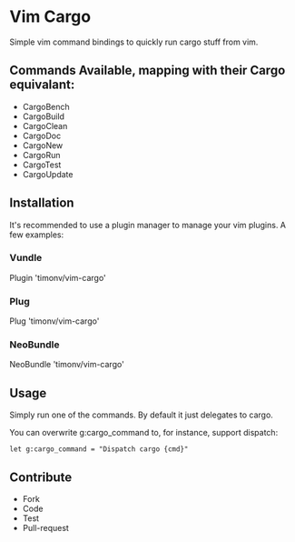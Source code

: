 # Vim Cargo

Simple vim command bindings to quickly run cargo stuff from vim.

## Commands Available, mapping with their Cargo equivalant:

* CargoBench
* CargoBuild
* CargoClean
* CargoDoc
* CargoNew
* CargoRun
* CargoTest
* CargoUpdate

## Installation

It's recommended to use a plugin manager to manage your vim plugins. A few examples:

### Vundle

Plugin 'timonv/vim-cargo'

### Plug

Plug 'timonv/vim-cargo'


### NeoBundle

NeoBundle 'timonv/vim-cargo'

## Usage

Simply run one of the commands. By default it just delegates to cargo.

You can overwrite g:cargo_command to, for instance, support dispatch:

```
let g:cargo_command = "Dispatch cargo {cmd}"
```

## Contribute

* Fork
* Code
* Test
* Pull-request
